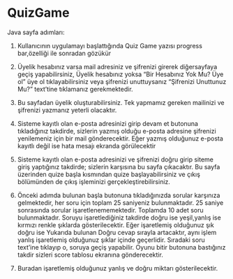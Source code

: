 # QuizGame

Java sayfa adımları:
1. Kullanıcının uygulamayı başlattığında Quiz Game yazısı progress bar,özelliği ile sonradan gözükür

2. Üyelik hesabınız varsa mail adresiniz ve şifrenizi girerek diğersayfaya geçiş yapabilirsiniz, Üyelik hesabınız yoksa “Bir Hesabınız Yok Mu? Üye ol” 
üye ol tıklayabilirsiniz veya şifrenizi unuttuysanız “Şifrenizi Unuttunuz Mu?” text’tine tıklamanız gerekmektedir.

3. Bu sayfadan üyelik oluşturabilirsiniz. Tek yapmamız gereken mailinizi ve şifrenizi yazmanız yeterli olacaktır.

4. Sisteme kayıtlı olan e-posta adresinizi girip devam et butonuna tıkladığınız takdirde, sizlerin yazmış olduğu e-posta adresine şifrenizi
yenilemeniz için bir mail gönderecektir. Eğer yazmış olduğunuz e-posta kayıtlı değil ise hata mesajı ekranda görülecektir

5. Sisteme kayıtlı olan e-posta adresinizi ve şifrenizi doğru girip siteme giriş yaptığınız takdirde; sizlerin karşısına bu sayfa çıkacaktır. Bu 
sayfa üzerinden quize başla kısmından quize başlayabilirsiniz ve çıkış bölümünden de çıkış işleminizi gerçekleştirebilirsiniz.

6. Önceki adımda bulunan başla butonuna tıkladığınızda sorular karşınıza gelmektedir, her soru için toplam 25 saniyeniz bulunmaktadır. 25 saniye sonrasında 
sorular işaretlenememektedir. Toplamda 10 adet soru bulunmaktadır. Soruyu işaretlediğiniz takdirde doğru ise yeşil,yanlış ise kırmızı renkle şıklarda gösterilecektir. 
Eğer işaretlemiş olduğunuz şık doğru ise Yukarıda bulunan Doğru cevap sırayla artacaktır, aynı işlem yanlış işaretlemiş olduğunuz şıklar içinde geçerlidir. 
Sıradaki soru text’ine tıklayıp o, soruya geçiş yapabilir. Oyunu bitir butonuna bastığınız takdir sizleri score tablosu ekranına gönderecektir.

7. Buradan işaretlemiş olduğunuz yanlış ve doğru miktarı gösterilecektir.
